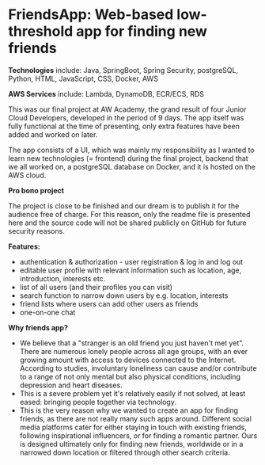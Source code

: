 # FriendsApp: Web-based low-threshold app for finding new friends

<b>Technologies</b> include: Java, SpringBoot, Spring Security, postgreSQL, Python, HTML, JavaScript, CSS, Docker, AWS

<b>AWS Services</b> include: Lambda, DynamoDB, ECR/ECS, RDS   

This was our final project at AW Academy, the grand result of four Junior Cloud Developers, developed in the period of 9 days.
The app itself was fully functional at the time of presenting, only extra features have been added and worked on later.

The app consists of a UI, which was mainly my responsibility as I wanted to learn new technologies (= frontend) during the final project, backend that we all worked on, a postgreSQL database on Docker, and it is hosted on the AWS cloud.

<b>Pro bono project</b>

The project is close to be finished and our dream is to publish it for the audience free of charge. For this reason, only the readme file is presented here and the source code will not be shared publicly on GitHub for future security reasons. 

<b>Features:</b>

- authentication & authorization - user registration & log in and log out
- editable user profile with relevant information such as location, age, introduction, interests etc.
- list of all users (and their profiles you can visit)
- search function to narrow down users by e.g. location, interests
- friend lists where users can add other users as friends
- one-on-one chat

<b>Why friends app?</b>

- We believe that a "stranger is an old friend you just haven't met yet". There are numerous lonely people across all age groups, with an ever growing amount with access to devices connected to the Internet. According to studies, involuntary loneliness can cause and/or contribute to a range of not only mental but also physical conditions, including depression and heart diseases. 
- This is a severe problem yet it's relatively easily if not solved, at least eased: bringing people together via technology.
- This is the very reason why we wanted to create an app for finding friends, as there are not really many such apps around. Different social media platforms cater for either staying in touch with existing friends, following inspirational influencers, or for finding a romantic partner. Ours is designed ultimately only for finding new friends, worldwide or in a narrowed down location or filtered through other search criteria.
